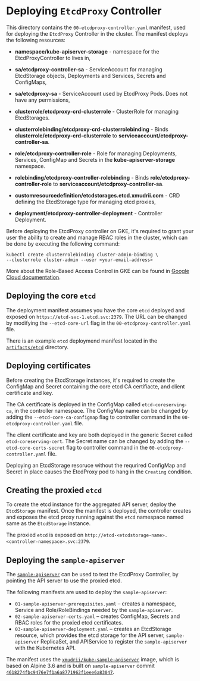 # Deploying `EtcdProxy` Controller

This directory contains the `00-etcdproxy-controller.yaml` manifest, used for deploying the `EtcdProxy` Controller in the cluster. The manifest deploys the following resources:

* **namespace/kube-apiserver-storage** - namespace for the EtcdProxyController to lives in,

* **sa/etcdproxy-controller-sa** - ServiceAccount for managing EtcdStorage objects, Deployments and Services, Secrets and ConfigMaps,
* **sa/etcdproxy-sa** - ServiceAccount used by EtcdProxy Pods. Does not have any permissions,

* **clusterrole/etcdproxy-crd-clusterrole** - ClusterRole for managing EtcdStorages.
* **clusterrolebinding/etcdproxy-crd-clusterrolebinding** - Binds **clusterrole/etcdproxy-crd-clusterrole** to **serviceaccount/etcdproxy-controller-sa**.

* **role/etcdproxy-controller-role** - Role for managing Deployments, Services, ConfigMap and Secrets in the **kube-apiserver-storage** namespace.
* **rolebinding/etcdproxy-controller-rolebinding** - Binds **role/etcdproxy-controller-role** to **serviceaccount/etcdproxy-controller-sa**.

* **customresourcedefinition/etcdstorages.etcd.xmudrii.com** - CRD defining the EtcdStorage type for managing etcd proxies,
* **deployment/etcdproxy-controller-deployment** - Controller Deployment.

Before deploying the EtcdProxy controller on GKE, it's required to grant your user the ability to create and manage RBAC roles in the cluster,
which can be done by executing the following command:
```
kubectl create clusterrolebinding cluster-admin-binding \
--clusterrole cluster-admin --user <your-email-address>
```
More about the Role-Based Access Control in GKE can be found in [Google Cloud documentation](https://cloud.google.com/kubernetes-engine/docs/how-to/role-based-access-control).

## Deploying the core `etcd`

The deployment manifest assumes you have the core `etcd` deployed and exposed on `https://etcd-svc-1.etcd.svc:2379`.
The URL can be changed by modifying the `--etcd-core-url` flag in the `00-etcdproxy-controller.yaml` file.

There is an example `etcd` deploymend manifest located in the [`artifacts/etcd`](../etcd) directory.

## Deploying certificates

Before creating the EtcdStorage instances, it's required to create the ConfigMap and Secret containing the core etcd CA certifiacte, and client certificate and key.

The CA certificate is deployed in the ConfigMap called `etcd-coreserving-ca`, in the controller namespace. The ConfigMap name can be changed by adding the `--etcd-core-ca-configmap` flag to controller command in the `00-etcdproxy-controller.yaml` file.

The client certificate and key are both deployed in the generic Secret called `etcd-coreserving-cert`. The Secret name can be changed by adding the `--etcd-core-certs-secret` flag to controller command in the `00-etcdproxy-controller.yaml` file.

Deploying an EtcdStorage resoruce without the requrired ConfigMap and Secret in place causes the EtcdProxy pod to hang in the `Creating` condition.

## Creating the proxied `etcd`

To create the etcd instance for the aggregated API server, deploy the `EtcdStorage` manifest. Once the manifest is deployed, the controller creates and exposes the etcd proxy running against the `etcd` namespace named same as the `EtcdStorage` instance.

The proxied `etcd` is exposed on `http://etcd-<etcdstorage-name>.<controller-namespace>.svc:2379`.

## Deploying the `sample-apiserver`

The [`sample-apiserver`](https://github.com/kubernetes/sample-apiserver) can be used to test the EtcdProxy Controller, by pointing the API server to use the proxied etcd.

The following manifests are used to deploy the `sample-apiserver`:
* `01-sample-apiserver-prerequisites.yaml` – creates a namespace, Service and Role/RoleBindings needed by the `sample-apiserver`.
* `02-sample-apiserver-certs.yaml` – creates ConfigMap, Secrets and RBAC roles for the proxied etcd certificates.
* `03-sample-apiserver-deployment.yaml` – creates an EtcdStorage resource, which provides the etcd storage for the API server, `sample-apiserver` ReplicaSet, and APIService to register the `sample-apiserver` with the Kubernetes API.

The manifest uses the [`xmudrii/kube-sample-apiserver`](https://hub.docker.com/r/xmudrii/kube-sample-apiserver/) image, which is based on Alpine 3.6 and is built on `sample-apiserver` commit [`4618274fbc9476e7f1a6a8771962f1eee6a83047`](https://github.com/kubernetes/sample-apiserver/commit/4618274fbc9476e7f1a6a8771962f1eee6a83047).